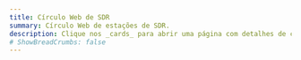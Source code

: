 ```yaml
---
title: Círculo Web de SDR
summary: Círculo Web de estações de SDR.
description: Clique nos _cards_ para abrir uma página com detalhes de cada SDR.
# ShowBreadCrumbs: false
---
```

